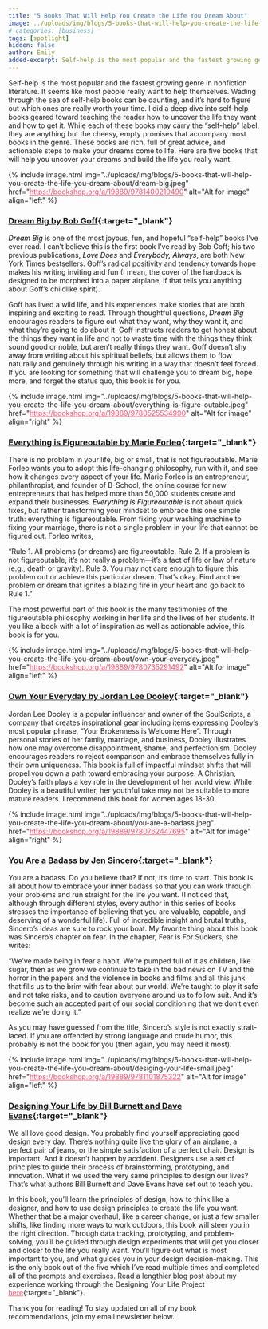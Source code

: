 ```yaml
---
title: "5 Books That Will Help You Create the Life You Dream About"
image: ../uploads/img/blogs/5-books-that-will-help-you-create-the-life-you-dream-about/uncover-the-life-you-want.jpeg
# categories: [business]
tags: [spotlight]
hidden: false
author: Emily
added-excerpt: Self-help is the most popular and the fastest growing genre in nonfiction literature. It seems like most people really want to help themselves. Wading through the sea of self-help books can be daunting, and it’s hard to figure out which ones are really worth your time. I did a deep dive into self-help books geared toward teaching the reader how to uncover the life they want and how to get it. While each of these books may carry the “self-help” label, they are anything but the cheesy, empty promises that accompany most books in the genre. These books are rich, full of great advice, and actionable steps to make your dreams come to life. Here are five books that will help you uncover your dreams and build the life you really want.
---
```


<style> em {color: black;} p a {color: #f0506e;}</style>

Self-help is the most popular and the fastest growing genre in nonfiction literature. It seems like most people really want to help themselves. Wading through the sea of self-help books can be daunting, and it’s hard to figure out which ones are really worth your time. I did a deep dive into self-help books geared toward teaching the reader how to uncover the life they want and how to get it. While each of these books may carry the “self-help” label, they are anything but the cheesy, empty promises that accompany most books in the genre. These books are rich, full of great advice, and actionable steps to make your dreams come to life. Here are five books that will help you uncover your dreams and build the life you really want.

{% include image.html img="../uploads/img/blogs/5-books-that-will-help-you-create-the-life-you-dream-about/dream-big.jpeg" href="https://bookshop.org/a/19889/9781400219490" alt="Alt for image" align="left" %}

### [Dream Big by Bob Goff](https://bookshop.org/a/19889/9781400219490){:target="\_blank"}

_Dream Big_ is one of the most joyous, fun, and hopeful “self-help” books I’ve ever read. I can’t believe this is the first book I’ve read by Bob Goff; his two previous publications, _Love Does_ and _Everybody, Always_, are both New York Times bestsellers. Goff’s radical positivity and tendency towards hope makes his writing inviting and fun (I mean, the cover of the hardback is designed to be morphed into a paper airplane, if that tells you anything about Goff’s childlike spirit).

Goff has lived a wild life, and his experiences make stories that are both inspiring and exciting to read. Through thoughtful questions, _Dream Big_ encourages readers to figure out what they want, why they want it, and what they’re going to do about it. Goff instructs readers to get honest about the things they want in life and not to waste time with the things they think sound good or noble, but aren’t really things they want. Goff doesn’t shy away from writing about his spiritual beliefs, but allows them to flow naturally and genuinely through his writing in a way that doesn’t feel forced. If you are looking for something that will challenge you to dream big, hope more, and forget the status quo, this book is for you.

{% include image.html img="../uploads/img/blogs/5-books-that-will-help-you-create-the-life-you-dream-about/everything-is-figure-outable.jpeg" href="https://bookshop.org/a/19889/9780525534990" alt="Alt for image" align="right" %}

### [Everything is Figureoutable by Marie Forleo](https://bookshop.org/a/19889/9780525534990){:target="\_blank"}

There is no problem in your life, big or small, that is not figureoutable. Marie Forleo wants you to adopt this life-changing philosophy, run with it, and see how it changes every aspect of your life. Marie Forleo is an entrepreneur, philanthropist, and founder of B-School, the online course for new entrepreneurs that has helped more than 50,000 students create and expand their businesses. _Everything is Figureoutable_ is not about quick fixes, but rather transforming your mindset to embrace this one simple truth: everything is figureoutable. From fixing your washing machine to fixing your marriage, there is not a single problem in your life that cannot be figured out. Forleo writes,

“Rule 1. All problems (or dreams) are figureoutable. Rule 2. If a problem is not figureoutable, it’s not really a problem—it’s a fact of life or law of nature (e.g., death or gravity). Rule 3. You may not care enough to figure this problem out or achieve this particular dream. That’s okay. Find another problem or dream that ignites a blazing fire in your heart and go back to Rule 1.”

The most powerful part of this book is the many testimonies of the figureoutable philosophy working in her life and the lives of her students. If you like a book with a lot of inspiration as well as actionable advice, this book is for you.

{% include image.html img="../uploads/img/blogs/5-books-that-will-help-you-create-the-life-you-dream-about/own-your-everyday.jpeg" href="https://bookshop.org/a/19889/9780735291492" alt="Alt for image" align="left" %}

### [Own Your Everyday by Jordan Lee Dooley](https://bookshop.org/a/19889/9780735291492){:target="\_blank"}

Jordan Lee Dooley is a popular influencer and owner of the SoulScripts, a company that creates inspirational gear including items expressing Dooley’s most popular phrase, “Your Brokenness is Welcome Here”.
Through personal stories of her family, marriage, and business, Dooley illustrates how one may overcome disappointment, shame, and perfectionism. Dooley encourages readers ro reject comparison and embrace themselves fully in their own uniqueness. This book is full of impactful mindset shifts that will propel you down a path toward embracing your purpose. A Christian, Dooley’s faith plays a key role in the development of her world view. While Dooley is a beautiful writer, her youthful take may not be suitable to more mature readers. I recommend this book for women ages 18-30.

{% include image.html img="../uploads/img/blogs/5-books-that-will-help-you-create-the-life-you-dream-about/you-are-a-badass.jpeg" href="https://bookshop.org/a/19889/9780762447695" alt="Alt for image" align="right" %}

### [You Are a Badass by Jen Sincero](https://bookshop.org/a/19889/9780762447695){:target="\_blank"}

You are a badass. Do you believe that? If not, it’s time to start. This book is all about how to embrace your inner badass so that you can work through your problems and run straight for the life you want. (I noticed that, although through different styles, every author in this series of books stresses the importance of believing that you are valuable, capable, and deserving of a wonderful life). Full of incredible insight and brutal truths, Sincero’s ideas are sure to rock your boat. My favorite thing about this book was Sincero’s chapter on fear. In the chapter, Fear is For Suckers, she writes:

“We’ve made being in fear a habit. We’re pumped full of it as children, like sugar, then as we grow we continue to take in the bad news on TV and the horror in the papers and the violence in books and films and all this junk that fills us to the brim with fear about our world. We’re taught to play it safe and not take risks, and to caution everyone around us to follow suit. And it’s become such an accepted part of our social conditioning that we don’t even realize we’re doing it.”

As you may have guessed from the title, Sincero’s style is not exactly strait-laced. If you are offended by strong language and crude humor, this probably is not the book for you (then again, you may need it most).

{% include image.html img="../uploads/img/blogs/5-books-that-will-help-you-create-the-life-you-dream-about/desiging-your-life-small.jpeg" href="https://bookshop.org/a/19889/9781101875322" alt="Alt for image" align="left" %}

### [Designing Your Life by Bill Burnett and Dave Evans](https://bookshop.org/a/19889/9781101875322){:target="\_blank"}

We all love good design. You probably find yourself appreciating good design every day. There’s nothing quite like the glory of an airplane, a perfect pair of jeans, or the simple satisfaction of a perfect chair. Design is important. And it doesn’t happen by accident. Designers use a set of principles to guide their process of brainstorming, prototyping, and innovation. What if we used the very same principles to design our lives? That’s what authors Bill Burnett and Dave Evans have set out to teach you.

In this book, you’ll learn the principles of design, how to think like a designer, and how to use design principles to create the life you want. Whether that be a major overhaul, like a career change, or just a few smaller shifts, like finding more ways to work outdoors, this book will steer you in the right direction. Through data tracking, prototyping, and problem-solving, you’ll be guided through design experiments that will get you closer and closer to the life you really want. You’ll figure out what is most important to you, and what guides you in your design decision-making. This is the only book out of the five which I’ve read multiple times and completed all of the prompts and exercises. Read a lengthier blog post about my experience working through the Designing Your Life Project [here](https://project-emily.com/project-designing-your-life/){:target="\_blank"}.

Thank you for reading! To stay updated on all of my book recommendations, join my email newsletter below.
